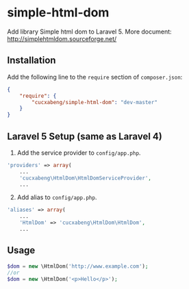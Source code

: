 # simple-html-dom
Add library Simple html dom to Laravel 5. 
More document: http://simplehtmldom.sourceforge.net/


## Installation

Add the following line to the `require` section of `composer.json`:

```json
{
    "require": {
        "cucxabeng/simple-html-dom": "dev-master"
    }
}
```

## Laravel 5 Setup (same as Laravel 4)

1. Add the service provider to `config/app.php`.

```php
'providers' => array(
    ...
	'cucxabeng\HtmlDom\HtmlDomServiceProvider',
    ...
```
2. Add alias to `config/app.php`.

```php
'aliases' => array(	
    ...
	'HtmlDom' => 'cucxabeng\HtmlDom\HtmlDom',
    ...
```

## Usage

```php
$dom = new \HtmlDom('http://www.example.com');
//or
$dom = new \HtmlDom('<p>Hello</p>');
```
